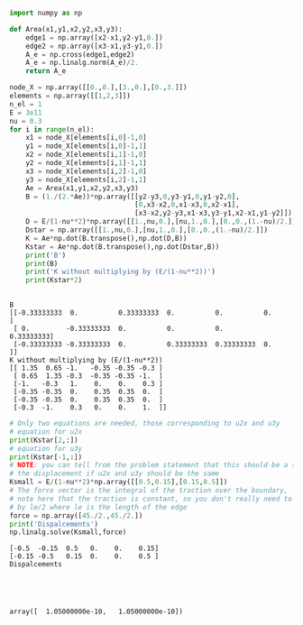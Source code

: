 

```python
import numpy as np
```


```python
def Area(x1,y1,x2,y2,x3,y3):
    edge1 = np.array([x2-x1,y2-y1,0.])
    edge2 = np.array([x3-x1,y3-y1,0.])
    A_e = np.cross(edge1,edge2)
    A_e = np.linalg.norm(A_e)/2.
    return A_e
```


```python
node_X = np.array([[0.,0.],[3.,0.],[0.,3.]])
elements = np.array([[1,2,3]])
n_el = 1
E = 3e11
nu = 0.3
for i in range(n_el):
    x1 = node_X[elements[i,0]-1,0]
    y1 = node_X[elements[i,0]-1,1]
    x2 = node_X[elements[i,1]-1,0]
    y2 = node_X[elements[i,1]-1,1]
    x3 = node_X[elements[i,2]-1,0]
    y3 = node_X[elements[i,2]-1,1]
    Ae = Area(x1,y1,x2,y2,x3,y3)
    B = (1./(2.*Ae))*np.array([[y2-y3,0,y3-y1,0,y1-y2,0],
                               [0,x3-x2,0,x1-x3,0,x2-x1],
                               [x3-x2,y2-y3,x1-x3,y3-y1,x2-x1,y1-y2]])
    D = E/(1-nu**2)*np.array([[1.,nu,0.],[nu,1.,0.],[0.,0.,(1.-nu)/2.]])
    Dstar = np.array([[1.,nu,0.],[nu,1.,0.],[0.,0.,(1.-nu)/2.]])
    K = Ae*np.dot(B.transpose(),np.dot(D,B))
    Kstar = Ae*np.dot(B.transpose(),np.dot(Dstar,B))
    print('B')
    print(B)
    print('K without multiplying by (E/(1-nu**2))')
    print(Kstar*2)
    
```

    B
    [[-0.33333333  0.          0.33333333  0.          0.          0.        ]
     [ 0.         -0.33333333  0.          0.          0.          0.33333333]
     [-0.33333333 -0.33333333  0.          0.33333333  0.33333333  0.        ]]
    K without multiplying by (E/(1-nu**2))
    [[ 1.35  0.65 -1.   -0.35 -0.35 -0.3 ]
     [ 0.65  1.35 -0.3  -0.35 -0.35 -1.  ]
     [-1.   -0.3   1.    0.    0.    0.3 ]
     [-0.35 -0.35  0.    0.35  0.35  0.  ]
     [-0.35 -0.35  0.    0.35  0.35  0.  ]
     [-0.3  -1.    0.3   0.    0.    1.  ]]



```python
# Only two equations are needed, those corresponding to u2x and u3y 
# equation for u2x
print(Kstar[2,:])
# equation for u3y
print(Kstar[-1,:])
# NOTE: you can tell from the problem statement that this should be a symmetric solution, i.e.
# the displacement if u2x and u3y should be the same 
Ksmall = E/(1-nu**2)*np.array([[0.5,0.15],[0.15,0.5]])
# The force vector is the integral of the traction over the boundary, 
# note here that the traction is constant, so you don't really need to do the integral, just multiply
# by le/2 where le is the length of the edge 
force = np.array([45./2.,45./2.])
print('Dispalcements')
np.linalg.solve(Ksmall,force)
```

    [-0.5  -0.15  0.5   0.    0.    0.15]
    [-0.15 -0.5   0.15  0.    0.    0.5 ]
    Dispalcements





    array([  1.05000000e-10,   1.05000000e-10])


